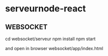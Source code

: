 # serveurnode-react


## WEBSOCKET

cd websocket/serveur
npm install
npm start

and open in browser websocket/app/index.html
